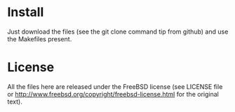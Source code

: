 Install
=======

Just download the files (see the git clone command tip from github) and use the
Makefiles present.

License
=======

All the files here are released under the FreeBSD license (see LICENSE file or
http://www.freebsd.org/copyright/freebsd-license.html for the original text).
